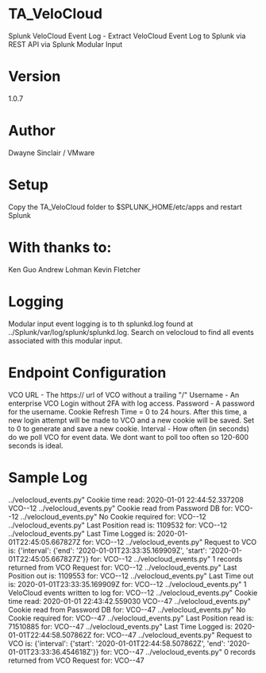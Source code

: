 # TA_VeloCloud
Splunk VeloCloud Event Log - Extract VeloCloud Event Log to Splunk via REST API via Splunk Modular Input

# Version
1.0.7

# Author
Dwayne Sinclair / VMware 

# Setup
Copy the TA_VeloCloud folder to $SPLUNK_HOME/etc/apps and restart Splunk

# With thanks to:
Ken Guo
Andrew Lohman
Kevin Fletcher

# Logging
Modular input event logging is to th splunkd.log found at ../Splunk/var/log/splunk/splunkd.log. Search on velocloud to find all events associated with this modular input.

# Endpoint Configuration
VCO URL - The https:// url of VCO without a trailing "/"
Username - An enterprise VCO Login without 2FA with log access.
Password - A password for the username. 
Cookie Refresh Time = 0 to 24 hours. After this time, a new login attempt will be made to VCO and a new cookie will be saved. Set to 0 to generate and save a new cookie.
Interval - How often (in seconds) do we poll VCO for event data. We dont want to poll too often so 120-600 seconds is ideal.

# Sample Log
../velocloud_events.py" Cookie time read: 2020-01-01 22:44:52.337208 VCO--12
../velocloud_events.py" Cookie read from Password DB for: VCO--12 
../velocloud_events.py" No Cookie required for: VCO--12
../velocloud_events.py" Last Position read is: 1109532 for: VCO--12
../velocloud_events.py" Last Time Logged is: 2020-01-01T22:45:05.667827Z for: VCO--12
../velocloud_events.py" Request to VCO is: {'interval': {'end': '2020-01-01T23:33:35.169909Z', 'start': '2020-01-01T22:45:05.667827Z'}} for: VCO--12
../velocloud_events.py" 1 records returned from VCO Request for: VCO--12
../velocloud_events.py" Last Position out is: 1109553 for: VCO--12
../velocloud_events.py" Last Time out is: 2020-01-01T23:33:35.169909Z for: VCO--12
../velocloud_events.py" 1 VeloCloud events written to log for: VCO--12
../velocloud_events.py" Cookie time read: 2020-01-01 22:43:42.559030 VCO--47
../velocloud_events.py" Cookie read from Password DB for: VCO--47 
../velocloud_events.py" No Cookie required for: VCO--47
../velocloud_events.py" Last Position read is: 71510885 for: VCO--47
../velocloud_events.py" Last Time Logged is: 2020-01-01T22:44:58.507862Z for: VCO--47
../velocloud_events.py" Request to VCO is: {'interval': {'start': '2020-01-01T22:44:58.507862Z', 'end': '2020-01-01T23:33:36.454618Z'}} for: VCO--47
../velocloud_events.py" 0 records returned from VCO Request for: VCO--47
